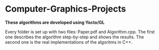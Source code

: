 # Computer-Graphics-Projects


**These algorithms are developed using Yocto/GL**

Every folder is set up with two files: Paper.pdf and Algorithm.cpp. The first one describes the algorithm step-by-step and shows the results.
The second one is the real implementations of the algoritms in C++.

